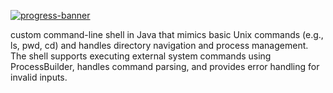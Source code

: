 [![progress-banner](https://backend.codecrafters.io/progress/shell/c9b18a8c-7c2a-48e9-a280-37fa3e88fd8d)](https://app.codecrafters.io/users/codecrafters-bot?r=2qF)

custom command-line shell in Java that mimics basic Unix commands (e.g., ls, pwd, cd) and handles directory navigation and process management. The shell supports executing external system commands using ProcessBuilder, handles command parsing, and provides error handling for invalid inputs.

